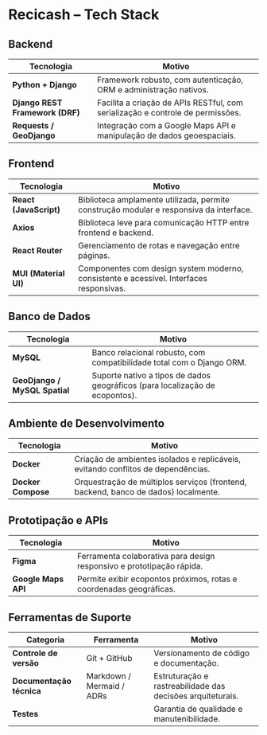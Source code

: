# Recicash – Tech Stack

## Backend

| Tecnologia                      | Motivo                                                                                   |
| ------------------------------- | ---------------------------------------------------------------------------------------- |
| **Python + Django**             | Framework robusto, com autenticação, ORM e administração nativos.                        |
| **Django REST Framework (DRF)** | Facilita a criação de APIs RESTful, com serialização e controle de permissões.           |
| **Requests / GeoDjango**        | Integração com a Google Maps API e manipulação de dados geoespaciais.                    |

## Frontend

| Tecnologia             | Motivo                                                                                   |
| ---------------------- | ---------------------------------------------------------------------------------------- |
| **React (JavaScript)** | Biblioteca amplamente utilizada, permite construção modular e responsiva da interface.   |
| **Axios**              | Biblioteca leve para comunicação HTTP entre frontend e backend.                          |
| **React Router**       | Gerenciamento de rotas e navegação entre páginas.                                        |
| **MUI (Material UI)**  | Componentes com design system moderno, consistente e acessível. Interfaces responsivas. |

## Banco de Dados

| Tecnologia                    | Motivo                                                                                   |
| ----------------------------- | ---------------------------------------------------------------------------------------- |
| **MySQL**                     | Banco relacional robusto, com compatibilidade total com o Django ORM.                    |
| **GeoDjango / MySQL Spatial** | Suporte nativo a tipos de dados geográficos (para localização de ecopontos).             |

## Ambiente de Desenvolvimento

| Tecnologia         | Motivo                                                                                   |
| ------------------ | ---------------------------------------------------------------------------------------- |
| **Docker**         | Criação de ambientes isolados e replicáveis, evitando conflitos de dependências.          |
| **Docker Compose** | Orquestração de múltiplos serviços (frontend, backend, banco de dados) localmente.        |

## Prototipação e APIs

| Tecnologia          | Motivo                                                                                   |
| ------------------- | ---------------------------------------------------------------------------------------- |
| **Figma**           | Ferramenta colaborativa para design responsivo e prototipação rápida.                    |
| **Google Maps API** | Permite exibir ecopontos próximos, rotas e coordenadas geográficas.                      |

## Ferramentas de Suporte

| Categoria                | Ferramenta                | Motivo                                                                                   |
| ------------------------ | ------------------------- | ---------------------------------------------------------------------------------------- |
| **Controle de versão**   | Git + GitHub              | Versionamento de código e documentação.                                                  |
| **Documentação técnica** | Markdown / Mermaid / ADRs | Estruturação e rastreabilidade das decisões arquiteturais.                               |
| **Testes**               |                           | Garantia de qualidade e manutenibilidade.                                                |

